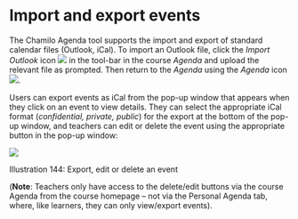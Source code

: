# Import and export events

The Chamilo Agenda tool supports the import and export of standard calendar files \(Outlook, iCal\). To import an Outlook file, click the _Import Outlook_ icon ![](../../.gitbook/assets/graphics264%20%284%29.png) in the tool-bar in the course _Agenda_ and upload the relevant file as prompted. Then return to the _Agenda_ using the _Agenda_ icon ![](../../.gitbook/assets/graphics267%20%284%29.png).

Users can export events as iCal from the pop-up window that appears when they click on an event to view details. They can select the appropriate iCal format \(_confidential, private, public_\) for the export at the bottom of the pop-up window, and teachers can edit or delete the event using the appropriate button in the pop-up window:

![](../../.gitbook/assets/graphics270%20%281%29.png)

Illustration 144: Export, edit or delete an event

\(**Note**: Teachers only have access to the delete/edit buttons via the course Agenda from the course homepage – not via the Personal Agenda tab, where, like learners, they can only view/export events\).

